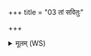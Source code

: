 +++
title = "03 तां सवितुः"

+++
<details><summary>मूलम् (WS)</summary>

तां सवितुः सत्यसवस्य चित्रां वयं देवस्य प्रसवे मनामहे ।  
यामस्य कण्वो अदुहत् प्रपीनां सहस्रधारां महिषो भगाय ॥ ४ ॥
</details>